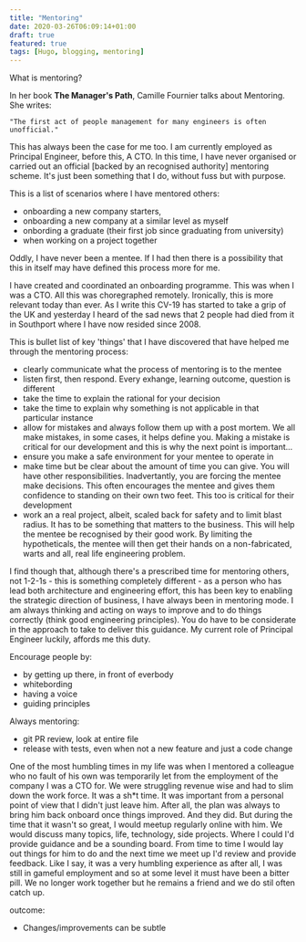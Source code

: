 ```yaml
---
title: "Mentoring"
date: 2020-03-26T06:09:14+01:00
draft: true
featured: true
tags: [Hugo, blogging, mentoring]
---
```


What is mentoring?

In her book  **The Manager's Path**, Camille Fournier talks about Mentoring. She writes:

    "The first act of people management for many engineers is often unofficial."

This has always been the case for me too.  I am currently employed as Principal Engineer, before this, A CTO.  In this time, I have never organised or carried out an official [backed by an recognised authority] mentoring scheme.  It's just been something that I do, without fuss but with purpose.  

This is a list of scenarios where I have mentored others:
 - onboarding a new company starters, 
 - onboarding a new company at a similar level as myself 
 - onbording a graduate (their first job since graduating from university)
 - when working on a project together

Oddly, I have never been a mentee. If I had then there is a possibility that this in itself may have defined this process more for me.

I have created and coordinated an onboarding programme.  This was when I was a CTO.  All this was choregraphed remotely.  Ironically, this is more relevant today than ever.  As I write this CV-19 has started to take a grip of the UK and yesterday I heard of the sad news that 2 people had died from it in Southport where I have now resided since 2008.

This is bullet list of key 'things' that I have discovered that have helped me through the mentoring process:
- clearly communicate what the process of mentoring is to the mentee
- listen first, then respond. Every exhange, learning outcome, question is different
- take the time to explain the rational for your decision 
- take the time to explain why something is not applicable in that particular instance 
- allow for mistakes and always follow them up with a post mortem. We all make mistakes, in some cases, it helps define you. Making a mistake is critical for our development and this is why the next point is important...
- ensure you make a safe environment for your mentee to operate in
- make time but be clear about the amount of time you can give. You will have other responsibilities. Inadvertantly, you are forcing the mentee make decisions. This often encourages the mentee and gives them confidence to standing on their own two feet.  This too is critical for their development
- work an a real project, albeit, scaled back for safety and to limit blast radius.  It has to be something that matters to the business.  This will help the mentee be recognised by their good work. By limiting the hypotheticals, the mentee will then get their hands on a non-fabricated, warts and all, real life engineering problem.


I find though that, although there's a prescribed time for mentoring others, not  1-2-1s - this is something completely different - as a person who has lead both architecture and engineering effort, this has been key to enabling the strategic direction of business, I have always been in mentoring mode.  I am always thinking and acting on ways to improve and to do things correctly (think good engineering principles).  You do have to be considerate in the approach to take to deliver this guidance.  My current role of Principal Engineer luckily, affords me this duty. 
 

Encourage people by:
 - by getting up there, in front of everbody
 - whitebording
 - having a voice
 - guiding principles

Always mentoring:
 - git PR review, look at entire file
 - release with tests, even when not a new feature and just a code change
 
One of the most humbling times in my life was when I mentored a colleague who no fault of his own was temporarily let from the employment of the company I was a CTO for.  We were struggling revenue wise and had to slim down the work force. It was a sh*t time. It was important from a personal point of view that I didn't just leave him.  After all, the plan was always to bring him back onboard once things improved.  And they did.  But during the time that it wasn't so great, I would meetup regularly online with him. We would discuss many topics, life, technology, side projects.  Where I could I'd provide guidance and be a sounding board.  From time to time I would lay out things for him to do and the next time we meet up I'd review and provide feedback.  Like I say, it was a very humbling experience as after all, I was still in gameful employment and so at some level it must have been a bitter pill.  We no longer work together but he remains a friend and we do stil often catch up.


outcome:
 - Changes/improvements can be subtle
